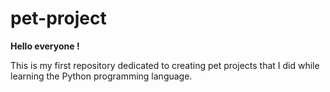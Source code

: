 # pet-project
**Hello everyone !**

This is my first repository dedicated to creating pet projects that I did while learning the Python programming language.
